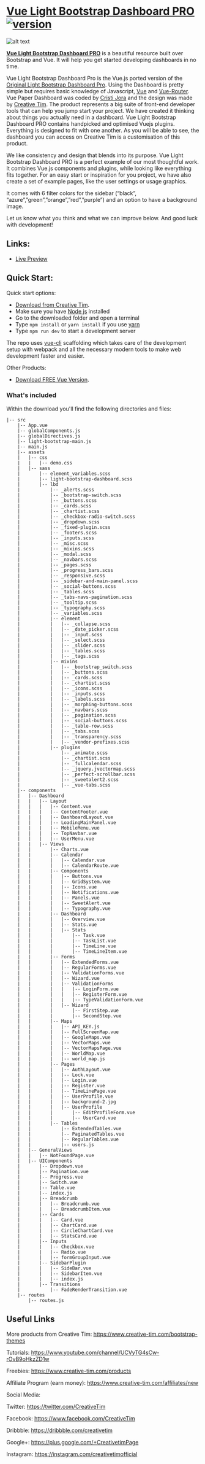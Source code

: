 # [Vue Light Bootstrap Dashboard PRO](https://www.creative-tim.com/product/vue-light-bootstrap-dashboard-pro) [![version][version-badge]][CHANGELOG]

![alt text](https://s3.amazonaws.com/creativetim_bucket/products/69/original/opt_lbdp_vue_thumbnail.jpg?1514476712)

**[Vue Light Bootstrap Dashboard PRO](https://www.creative-tim.com/product/vue-light-bootstrap-dashboard-pro)** is a beautiful resource built over Bootstrap and Vue. 
It will help you get started developing dashboards in no time.

Vue Light Bootstrap Dashboard Pro is the Vue.js ported version of the [Original Light Bootstrap Dashboard Pro](https://www.creative-tim.com/product/light-bootstrap-dashboard-pro).
Using the Dashboard is pretty simple but requires basic knowledge of Javascript, [Vue](https://vuejs.org/v2/guide/) and [Vue-Router](https://router.vuejs.org/en/).
Vue Paper Dashboard was coded by [Cristi Jora](https://github.com/cristijora) and the design was made by [Creative Tim](https://www.creative-tim.com/). 
The product represents a big suite of front-end developer tools that can help you jump start your project. We have created it thinking about things you actually need in a dashboard. Vue Light Bootstrap Dashboard PRO contains handpicked and optimised Vuejs plugins. Everything is designed to fit with one another. As you will be able to see, the dashboard you can access on Creative Tim is a customisation of this product.

We like consistency and design that blends into its purpose. 
Vue Light Bootstrap Dashboard PRO is a perfect example of our most thoughtful work. It combines Vue.js components and plugins, while looking like everything fits together.
For an easy start or inspiration for you project, we have also create a set of example pages, like the user settings or usage graphics.

It comes with 6 filter colors for the sidebar (“black”, “azure”,”green”,”orange”,”red”,”purple”) and an option to have a background image.

Let us know what you think and what we can improve below. And good luck with development!

## Links:

+ [Live Preview](http://vuejs.creative-tim.com/vue-light-bootstrap-dashboard-pro)

## Quick Start:

Quick start options:

+ [Download from Creative Tim](https://www.creative-tim.com/product/vue-light-bootstrap-dashboard-pro).
+ Make sure you have [Node js](https://nodejs.org/en/) installed
+ Go to the downloaded folder and open a terminal
+ Type `npm install` or `yarn install` if you use [yarn](https://yarnpkg.com/en/)
+ Type `npm run dev` to start a development server

The repo uses [vue-cli](https://github.com/vuejs/vue-cli) scaffolding which takes care of the development setup with webpack and all the necessary modern tools to make web development faster and easier.

Other Products:

+ [Download FREE Vue Version](https://www.creative-tim.com/product/vue-light-bootstrap-dashboard).

### What's included

Within the download you'll find the following directories and files:
```
|-- src
    |-- App.vue
    |-- globalComponents.js
    |-- globalDirectives.js
    |-- light-bootstrap-main.js
    |-- main.js
    |-- assets
    |   |-- css
    |   |   |-- demo.css
    |   |-- sass
    |       |-- element_variables.scss
    |       |-- light-bootstrap-dashboard.scss
    |       |-- lbd
    |           |-- _alerts.scss
    |           |-- _bootstrap-switch.scss
    |           |-- _buttons.scss
    |           |-- _cards.scss
    |           |-- _chartist.scss
    |           |-- _checkbox-radio-switch.scss
    |           |-- _dropdown.scss
    |           |-- _fixed-plugin.scss
    |           |-- _footers.scss
    |           |-- _inputs.scss
    |           |-- _misc.scss
    |           |-- _mixins.scss
    |           |-- _modal.scss
    |           |-- _navbars.scss
    |           |-- _pages.scss
    |           |-- _progress_bars.scss
    |           |-- _responsive.scss
    |           |-- _sidebar-and-main-panel.scss
    |           |-- _social-buttons.scss
    |           |-- _tables.scss
    |           |-- _tabs-navs-pagination.scss
    |           |-- _tooltip.scss
    |           |-- _typography.scss
    |           |-- _variables.scss
    |           |-- element
    |           |   |-- _collapse.scss
    |           |   |-- _date_picker.scss
    |           |   |-- _input.scss
    |           |   |-- _select.scss
    |           |   |-- _slider.scss
    |           |   |-- _tables.scss
    |           |   |-- _tags.scss
    |           |-- mixins
    |           |   |-- _bootstrap_switch.scss
    |           |   |-- _buttons.scss
    |           |   |-- _cards.scss
    |           |   |-- _chartist.scss
    |           |   |-- _icons.scss
    |           |   |-- _inputs.scss
    |           |   |-- _labels.scss
    |           |   |-- _morphing-buttons.scss
    |           |   |-- _navbars.scss
    |           |   |-- _pagination.scss
    |           |   |-- _social-buttons.scss
    |           |   |-- _table-row.scss
    |           |   |-- _tabs.scss
    |           |   |-- _transparency.scss
    |           |   |-- _vendor-prefixes.scss
    |           |-- plugins
    |               |-- _animate.scss
    |               |-- _chartist.scss
    |               |-- _fullcalendar.scss
    |               |-- _jquery.jvectormap.scss
    |               |-- _perfect-scrollbar.scss
    |               |-- _sweetalert2.scss
    |               |-- _vue-tabs.scss
    |-- components
    |   |-- Dashboard
    |   |   |-- Layout
    |   |   |   |-- Content.vue
    |   |   |   |-- ContentFooter.vue
    |   |   |   |-- DashboardLayout.vue
    |   |   |   |-- LoadingMainPanel.vue
    |   |   |   |-- MobileMenu.vue
    |   |   |   |-- TopNavbar.vue
    |   |   |   |-- UserMenu.vue
    |   |   |-- Views
    |   |       |-- Charts.vue
    |   |       |-- Calendar
    |   |       |   |-- Calendar.vue
    |   |       |   |-- CalendarRoute.vue
    |   |       |-- Components
    |   |       |   |-- Buttons.vue
    |   |       |   |-- GridSystem.vue
    |   |       |   |-- Icons.vue
    |   |       |   |-- Notifications.vue
    |   |       |   |-- Panels.vue
    |   |       |   |-- SweetAlert.vue
    |   |       |   |-- Typography.vue
    |   |       |-- Dashboard
    |   |       |   |-- Overview.vue
    |   |       |   |-- Stats.vue
    |   |       |   |-- Stats
    |   |       |       |-- Task.vue
    |   |       |       |-- TaskList.vue
    |   |       |       |-- TimeLine.vue
    |   |       |       |-- TimeLineItem.vue
    |   |       |-- Forms
    |   |       |   |-- ExtendedForms.vue
    |   |       |   |-- RegularForms.vue
    |   |       |   |-- ValidationForms.vue
    |   |       |   |-- Wizard.vue
    |   |       |   |-- ValidationForms
    |   |       |   |   |-- LoginForm.vue
    |   |       |   |   |-- RegisterForm.vue
    |   |       |   |   |-- TypeValidationForm.vue
    |   |       |   |-- Wizard
    |   |       |       |-- FirstStep.vue
    |   |       |       |-- SecondStep.vue
    |   |       |-- Maps
    |   |       |   |-- API_KEY.js
    |   |       |   |-- FullScreenMap.vue
    |   |       |   |-- GoogleMaps.vue
    |   |       |   |-- VectorMaps.vue
    |   |       |   |-- VectorMapsPage.vue
    |   |       |   |-- WorldMap.vue
    |   |       |   |-- world_map.js
    |   |       |-- Pages
    |   |       |   |-- AuthLayout.vue
    |   |       |   |-- Lock.vue
    |   |       |   |-- Login.vue
    |   |       |   |-- Register.vue
    |   |       |   |-- TimeLinePage.vue
    |   |       |   |-- UserProfile.vue
    |   |       |   |-- background-2.jpg
    |   |       |   |-- UserProfile
    |   |       |       |-- EditProfileForm.vue
    |   |       |       |-- UserCard.vue
    |   |       |-- Tables
    |   |           |-- ExtendedTables.vue
    |   |           |-- PaginatedTables.vue
    |   |           |-- RegularTables.vue
    |   |           |-- users.js
    |   |-- GeneralViews
    |   |   |-- NotFoundPage.vue
    |   |-- UIComponents
    |       |-- Dropdown.vue
    |       |-- Pagination.vue
    |       |-- Progress.vue
    |       |-- Switch.vue
    |       |-- Table.vue
    |       |-- index.js
    |       |-- Breadcrumb
    |       |   |-- Breadcrumb.vue
    |       |   |-- BreadcrumbItem.vue
    |       |-- Cards
    |       |   |-- Card.vue
    |       |   |-- ChartCard.vue
    |       |   |-- CircleChartCard.vue
    |       |   |-- StatsCard.vue
    |       |-- Inputs
    |       |   |-- Checkbox.vue
    |       |   |-- Radio.vue
    |       |   |-- formGroupInput.vue
    |       |-- SidebarPlugin
    |       |   |-- SideBar.vue
    |       |   |-- SidebarItem.vue
    |       |   |-- index.js
    |       |-- Transitions
    |           |-- FadeRenderTransition.vue
    |-- routes
        |-- routes.js
```

## Useful Links

More products from Creative Tim: <https://www.creative-tim.com/bootstrap-themes>

Tutorials: <https://www.youtube.com/channel/UCVyTG4sCw-rOvB9oHkzZD1w>

Freebies: <https://www.creative-tim.com/products>

Affiliate Program (earn money): <https://www.creative-tim.com/affiliates/new>

Social Media:

Twitter: <https://twitter.com/CreativeTim>

Facebook: <https://www.facebook.com/CreativeTim>

Dribbble: <https://dribbble.com/creativetim>

Google+: <https://plus.google.com/+CreativetimPage>

Instagram: <https://instagram.com/creativetimofficial>

[CHANGELOG]: ./CHANGELOG.md
[version-badge]: https://img.shields.io/badge/version-1.4.2-blue.svg
